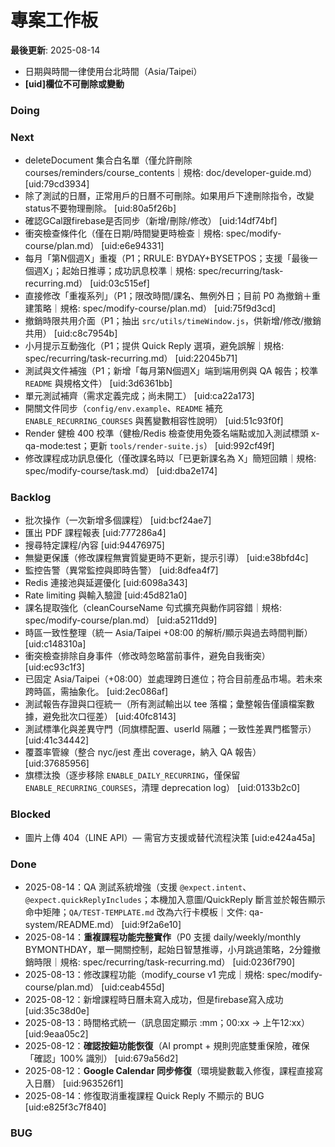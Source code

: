 # 專案工作板 

**最後更新**: 2025-08-14
- 日期與時間一律使用台北時間（Asia/Taipei）
- **[uid]欄位不可刪除或變動**

### Doing

### Next
- deleteDocument 集合白名單（僅允許刪除 courses/reminders/course_contents｜規格: doc/developer-guide.md） [uid:79cd3934]
- 除了測試的日曆，正常用戶的日曆不可刪除。如果用戶下達刪除指令，改變status不要物理刪除。 [uid:80a5f26b]
- 確認GCal跟firebase是否同步（新增/刪除/修改） [uid:14df74bf]
- 衝突檢查條件化（僅在日期/時間變更時檢查｜規格: spec/modify-course/plan.md） [uid:e6e94331]
- 每月「第N個週X」重複（P1；RRULE: BYDAY+BYSETPOS；支援「最後一個週X」；起始日推導；成功訊息校準｜規格: spec/recurring/task-recurring.md） [uid:03c515ef]
- 直接修改「重複系列」（P1；限改時間/課名、無例外日；目前 P0 為撤銷＋重建策略｜規格: spec/modify-course/plan.md） [uid:75f9d3cd]
- 撤銷時限共用介面（P1；抽出 `src/utils/timeWindow.js`，供新增/修改/撤銷共用） [uid:c8c7954b]
- 小月提示互動強化（P1；提供 Quick Reply 選項，避免誤解｜規格: spec/recurring/task-recurring.md） [uid:22045b71]
- 測試與文件補強（P1；新增「每月第N個週X」端到端用例與 QA 報告；校準 `README` 與規格文件） [uid:3d6361bb]
- 單元測試補齊（需求定義完成；尚未開工） [uid:ca22a173]
- 開關文件同步（`config/env.example`、`README` 補充 `ENABLE_RECURRING_COURSES` 與舊變數相容性說明） [uid:51c93f0f]
- Render 健檢 400 校準（健檢/Redis 檢查使用免簽名端點或加入測試標頭 x-qa-mode:test；更新 `tools/render-suite.js`） [uid:992cf49f]
- 修改課程成功訊息優化（僅改課名時以「已更新課名為 X」簡短回饋｜規格: spec/modify-course/task.md） [uid:dba2e174]
### Backlog
- 批次操作（一次新增多個課程） [uid:bcf24ae7]
- 匯出 PDF 課程報表 [uid:777286a4]
- 搜尋特定課程/內容 [uid:94476975]
- 無變更保護（修改課程無實質變更時不更新，提示引導） [uid:e38bfd4c]
- 監控告警（異常監控與即時告警） [uid:8dfea4f7]
- Redis 連接池與延遲優化 [uid:6098a343]
- Rate limiting 與輸入驗證 [uid:45d821a0]
- 課名提取強化（cleanCourseName 句式擴充與動作詞容錯｜規格: spec/modify-course/plan.md） [uid:a5211dd9]
- 時區一致性整理（統一 Asia/Taipei +08:00 的解析/顯示與過去時間判斷） [uid:c148310a]
- 衝突檢查排除自身事件（修改時忽略當前事件，避免自我衝突） [uid:ec93c1f3]
- 已固定 Asia/Taipei（+08:00）並處理跨日進位；符合目前產品市場。若未來跨時區，需抽象化。 [uid:2ec086af]
- 測試報告存證與口徑統一（所有測試輸出以 tee 落檔；彙整報告僅讀檔案數據，避免批次口徑差） [uid:40fc8143]
- 測試標準化與差異守門（同旗標配置、userId 隔離；一致性差異門檻警示） [uid:41c34442]
- 覆蓋率管線（整合 nyc/jest 產出 coverage，納入 QA 報告） [uid:37685956]
- 旗標汰換（逐步移除 `ENABLE_DAILY_RECURRING`，僅保留 `ENABLE_RECURRING_COURSES`，清理 deprecation log） [uid:0133b2c0]
### Blocked
- 圖片上傳 404（LINE API）— 需官方支援或替代流程決策 [uid:e424a45a]
### Done
- 2025-08-14：QA 測試系統增強（支援 `@expect.intent`、`@expect.quickReplyIncludes`；本機加入意圖/QuickReply 斷言並於報告顯示命中矩陣；`QA/TEST-TEMPLATE.md` 改為六行卡模板｜文件: qa-system/README.md） [uid:9f2a6e10]
- 2025-08-14：**重複課程功能完整實作**（P0 支援 daily/weekly/monthly BYMONTHDAY，單一開關控制，起始日智慧推導，小月跳過策略，2分鐘撤銷時限｜規格: spec/recurring/task-recurring.md） [uid:0236f790]
- 2025-08-13：修改課程功能（modify_course v1 完成｜規格: spec/modify-course/plan.md） [uid:ceab455d]
- 2025-08-12：新增課程時日曆未寫入成功，但是firebase寫入成功 [uid:35c38d0e]
- 2025-08-13：時間格式統一（訊息固定顯示 :mm；00:xx → 上午12:xx） [uid:9eaa05c2]
- 2025-08-12：**確認按鈕功能恢復**（AI prompt + 規則兜底雙重保險，確保「確認」100% 識別） [uid:679a56d2]
- 2025-08-12：**Google Calendar 同步修復**（環境變數載入修復，課程直接寫入日曆） [uid:963526f1]
- 2025-08-14：修復取消重複課程 Quick Reply 不顯示的 BUG [uid:e825f3c7f840]
### BUG
